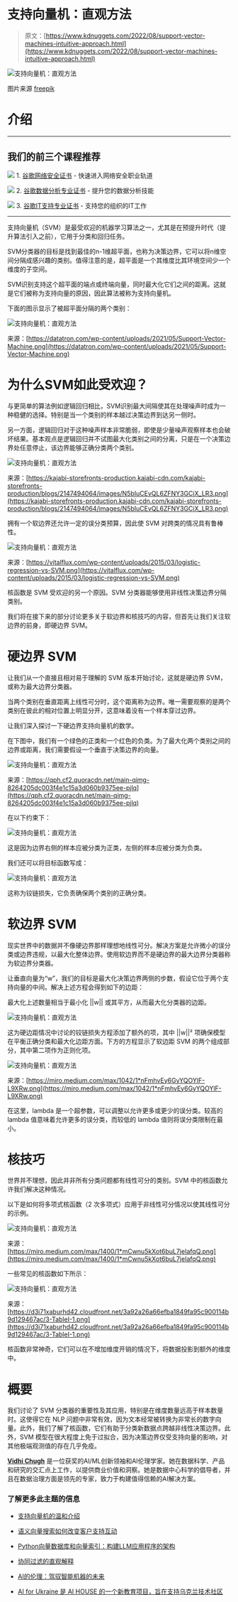 # 支持向量机：直观方法

> 原文：[https://www.kdnuggets.com/2022/08/support-vector-machines-intuitive-approach.html](https://www.kdnuggets.com/2022/08/support-vector-machines-intuitive-approach.html)

![支持向量机：直观方法](../Images/a42a38fb99d842ee894e558cffe74353.png)

图片来源 [freepik](https://img.freepik.com/free-vector/learning-concept-illustration_114360-6186.jpg?w=996&t=st=1660494575~exp=1660495175~hmac=ea22e5e0a1e466bbc0d4e9d728e693f76e49f854bc3af1a5eaf5ebfa151c258a)

# 介绍

* * *

## 我们的前三个课程推荐

![](../Images/0244c01ba9267c002ef39d4907e0b8fb.png) 1\. [谷歌网络安全证书](https://www.kdnuggets.com/google-cybersecurity) - 快速进入网络安全职业轨道

![](../Images/e225c49c3c91745821c8c0368bf04711.png) 2\. [谷歌数据分析专业证书](https://www.kdnuggets.com/google-data-analytics) - 提升您的数据分析技能

![](../Images/0244c01ba9267c002ef39d4907e0b8fb.png) 3\. [谷歌IT支持专业证书](https://www.kdnuggets.com/google-itsupport) - 支持您的组织的IT工作

* * *

支持向量机（SVM）是最受欢迎的机器学习算法之一，尤其是在预提升时代（提升算法引入之前），它用于分类和回归任务。

SVM分类器的目标是找到最佳的n-1维超平面，也称为决策边界，它可以将n维空间分隔成感兴趣的类别。值得注意的是，超平面是一个其维度比其环境空间少一个维度的子空间。

SVM识别支持这个超平面的端点或终端向量，同时最大化它们之间的距离。这就是它们被称为支持向量的原因，因此算法被称为支持向量机。

下面的图示显示了被超平面分隔的两个类别：

![支持向量机：直观方法](../Images/89bb01a5e79d1f40c204a32cc9b4d4bd.png)

来源：[https://datatron.com/wp-content/uploads/2021/05/Support-Vector-Machine.png](https://datatron.com/wp-content/uploads/2021/05/Support-Vector-Machine.png)

# 为什么SVM如此受欢迎？

与更简单的算法例如逻辑回归相比，SVM识别最大间隔使其在处理噪声时成为一种稳健的选择。特别是当一个类别的样本越过决策边界到达另一侧时。

另一方面，逻辑回归对于这种噪声样本非常脆弱，即使是少量噪声观察样本也会破坏结果。基本观点是逻辑回归并不试图最大化类别之间的分离，只是在一个决策边界处任意停止，该边界能够正确分类两个类别。

![支持向量机：直观方法](../Images/6dfd84e930153c1db570d8e4c93842be.png)

来源：[https://kajabi-storefronts-production.kajabi-cdn.com/kajabi-storefronts-production/blogs/2147494064/images/N5bIuCEvQL6ZFNY3GCiX_LR3.png](https://kajabi-storefronts-production.kajabi-cdn.com/kajabi-storefronts-production/blogs/2147494064/images/N5bIuCEvQL6ZFNY3GCiX_LR3.png)

拥有一个软边界还允许一定的误分类预算，因此使 SVM 对跨类的情况具有鲁棒性。

![支持向量机：直观方法](../Images/70d1adc573aeda183de119fc0c0406ce.png)

来源：[https://vitalflux.com/wp-content/uploads/2015/03/logistic-regression-vs-SVM.png](https://vitalflux.com/wp-content/uploads/2015/03/logistic-regression-vs-SVM.png)

核函数是 SVM 受欢迎的另一个原因。SVM 分类器能够使用非线性决策边界分隔类别。

我们将在接下来的部分讨论更多关于软边界和核技巧的内容，但首先让我们关注软边界的前身，即硬边界 SVM。

# 硬边界 SVM

让我们从一个直接且相对易于理解的 SVM 版本开始讨论，这就是硬边界 SVM，或称为最大边界分类器。

当两个类别在垂直距离上线性可分时，这个距离称为边界。唯一需要观察的是两个类别在彼此的相对位置上明显分开，这意味着没有一个样本穿过边界。

让我们深入探讨一下硬边界支持向量机的数学。

在下图中，我们有一个绿色的正类和一个红色的负类。为了最大化两个类别之间的边界或距离，我们需要假设一个垂直于决策边界的向量。

![支持向量机：直观方法](../Images/defd4baa46b37c9fd40068d094237af5.png)

来源：[https://qph.cf2.quoracdn.net/main-qimg-8264205dc003f4e1c15a3d060b9375ee-pjlq](https://qph.cf2.quoracdn.net/main-qimg-8264205dc003f4e1c15a3d060b9375ee-pjlq)

在以下约束下：

![支持向量机：直观方法](../Images/8468f16aaf91293f51f52eff86c1887e.png)

这是因为边界右侧的样本应被分类为正类，左侧的样本应被分类为负类。

我们还可以将目标函数写成：

![支持向量机：直观方法](../Images/48f84753a5fac5d772ef0e2c4c538421.png)

这称为铰链损失，它负责确保两个类别的正确分类。

# 软边界 SVM

现实世界中的数据并不像硬边界那样理想地线性可分。解决方案是允许微小的误分类或边界违规，以最大化整体边界。使用软边界而不是硬边界的最大边界分类器称为软边界分类器。

让垂直向量为“w”，我们的目标是最大化决策边界两侧的步数，假设它位于两个支持向量的中间。解决上述方程会得到如下的边距：

最大化上述数量相当于最小化 ||w|| 或其平方，从而最大化分类器的边距。

![支持向量机：直观方法](../Images/eb0677221bacbd685fe3ae16f15d99f3.png)

这为硬边距情况中讨论的铰链损失方程添加了额外的项，其中 ||w||² 项确保模型在平衡正确分类和最大化边距方面。下方的方程显示了软边距 SVM 的两个组成部分，其中第二项作为正则化项。

![支持向量机：直观方法](../Images/3979ad783b15e066bd3e9f08c4720fcf.png)

来源：[https://miro.medium.com/max/1042/1*nFmhvEy6GyYQOYlF-L9XRw.png](https://miro.medium.com/max/1042/1*nFmhvEy6GyYQOYlF-L9XRw.png)

在这里，lambda 是一个超参数，可以调整以允许更多或更少的误分类。较高的 lambda 值意味着允许更多的误分类，而较低的 lambda 值则将误分类限制在最小。

# 核技巧

世界并不理想，因此并非所有分类问题都有线性可分的类别。SVM 中的核函数允许我们解决这种情况。

以下是如何将多项式核函数（2 次多项式）应用于非线性可分情况以使其线性可分的示例。

![支持向量机：直观方法](../Images/2c15c5ca030ef4acddc01c6a5d2eb038.png)

来源：[https://miro.medium.com/max/1400/1*mCwnu5kXot6buL7jeIafqQ.png](https://miro.medium.com/max/1400/1*mCwnu5kXot6buL7jeIafqQ.png)

一些常见的核函数如下所示：

![支持向量机：直观方法](../Images/1fa973d0050203a889b0d80b54be034b.png)

来源：[https://d3i71xaburhd42.cloudfront.net/3a92a26a66efba1849fa95c900114b9d129467ac/3-TableI-1.png](https://d3i71xaburhd42.cloudfront.net/3a92a26a66efba1849fa95c900114b9d129467ac/3-TableI-1.png)

核函数非常神奇，它们可以在不增加维度开销的情况下，将数据投影到额外的维度中。

# 概要

我们讨论了 SVM 分类器的重要性及其应用，特别是在维度数量远高于样本数量时。这使得它在 NLP 问题中非常有效，因为文本经常被转换为非常长的数字向量。此外，我们了解了核函数，它们有助于分类新数据点跨越非线性决策边界。此外，SVM 模型在很大程度上免于过拟合，因为决策边界仅受支持向量的影响，对其他极端观测值的存在几乎免疫。

**[Vidhi Chugh](https://vidhi-chugh.medium.com/)** 是一位获奖的AI/ML创新领袖和AI伦理学家。她在数据科学、产品和研究的交汇点上工作，以提供商业价值和洞察。她是数据中心科学的倡导者，并且在数据治理方面是领先的专家，致力于构建值得信赖的AI解决方案。

### 了解更多此主题的信息

+   [支持向量机的温和介绍](https://www.kdnuggets.com/2023/07/gentle-introduction-support-vector-machines.html)

+   [语义向量搜索如何改变客户支持互动](https://www.kdnuggets.com/how-semantic-vector-search-transforms-customer-support-interactions)

+   [Python向量数据库和向量索引：构建LLM应用程序的架构](https://www.kdnuggets.com/2023/08/python-vector-databases-vector-indexes-architecting-llm-apps.html)

+   [协同过滤的直观解释](https://www.kdnuggets.com/2022/09/intuitive-explanation-collaborative-filtering.html)

+   [AI的伦理：驾驭智能机器的未来](https://www.kdnuggets.com/2023/04/ethics-ai-navigating-future-intelligent-machines.html)

+   [AI for Ukraine 是 AI HOUSE 的一个新教育项目，旨在支持乌克兰技术社区](https://www.kdnuggets.com/2022/08/ai-house-ai-ukraine-new-educational-project-support-ukrainian-tech-community.html)

